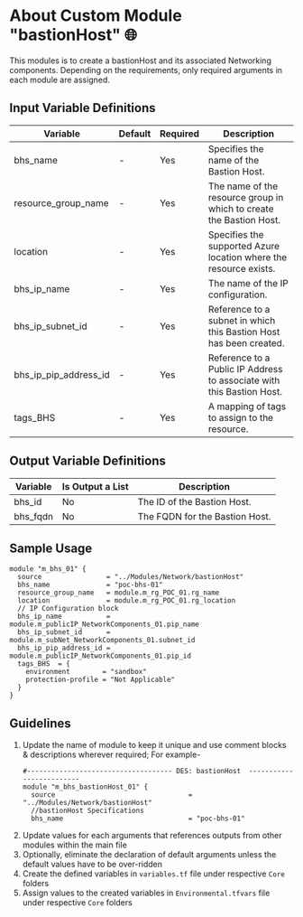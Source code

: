 # About Custom Module "bastionHost" 🌐

This modules is to create a bastionHost and its associated Networking components. Depending on the requirements, only required arguments in each module are assigned. 

## Input Variable Definitions
| Variable                                   | Default | Required | Description                                                                                                                                       |
|--------------------------------------------|---------|----------|---------------------------------------------------------------------------------------------------------------------------------------------------|
| bhs_name                                   | -       | Yes      | Specifies the name of the Bastion Host.
| resource_group_name                        | -       | Yes      | The name of the resource group in which to create the Bastion Host.
| location                                   | -       | Yes      | Specifies the supported Azure location where the resource exists.
| bhs_ip_name                                | -       | Yes      | The name of the IP configuration.
| bhs_ip_subnet_id                           | -       | Yes      | Reference to a subnet in which this Bastion Host has been created.
| bhs_ip_pip_address_id                      | -       | Yes      | Reference to a Public IP Address to associate with this Bastion Host.
| tags_BHS                                   | -       | Yes      | A mapping of tags to assign to the resource.

## Output Variable Definitions
| Variable                                      | Is Output a List | Description                                                                                                                                              |
|-----------------------------------------------|------------------|-------------------------------------------------------------------------------------------------------------------------------------------------------- |
| bhs_id                                        | No               | The ID of the Bastion Host.
| bhs_fqdn                                      | No               | The FQDN for the Bastion Host.

## Sample Usage
```
module "m_bhs_01" {
  source                = "../Modules/Network/bastionHost"
  bhs_name              = "poc-bhs-01"
  resource_group_name   = module.m_rg_POC_01.rg_name
  location              = module.m_rg_POC_01.rg_location
  // IP Configuration block
  bhs_ip_name           = module.m_publicIP_NetworkComponents_01.pip_name
  bhs_ip_subnet_id      = module.m_subNet_NetworkComponents_01.subnet_id
  bhs_ip_pip_address_id = module.m_publicIP_NetworkComponents_01.pip_id
  tags_BHS  = { 
    environment        = "sandbox"
    protection-profile = "Not Applicable"
  }
}
```
## Guidelines
1.	Update the name of module to keep it unique and use comment blocks & descriptions wherever required; For example-
    ```
    #------------------------------------ DES: bastionHost  -------------------------
    module "m_bhs_bastionHost_01" {
      source                                 = "../Modules/Network/bastionHost"
      //bastionHost Specifications
      bhs_name                               = "poc-bhs-01"
    ```
2.  Update values for each arguments that references outputs from other modules within the main file
3.	Optionally, eliminate the declaration of default arguments unless the default values have to be over-ridden
4.  Create the defined variables in `variables.tf` file under respective `Core` folders
5.  Assign values to the created variables in `Environmental.tfvars` file under respective `Core` folders